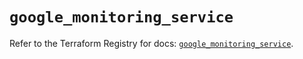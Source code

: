# `google_monitoring_service`

Refer to the Terraform Registry for docs: [`google_monitoring_service`](https://registry.terraform.io/providers/hashicorp/google/6.48.0/docs/resources/monitoring_service).
